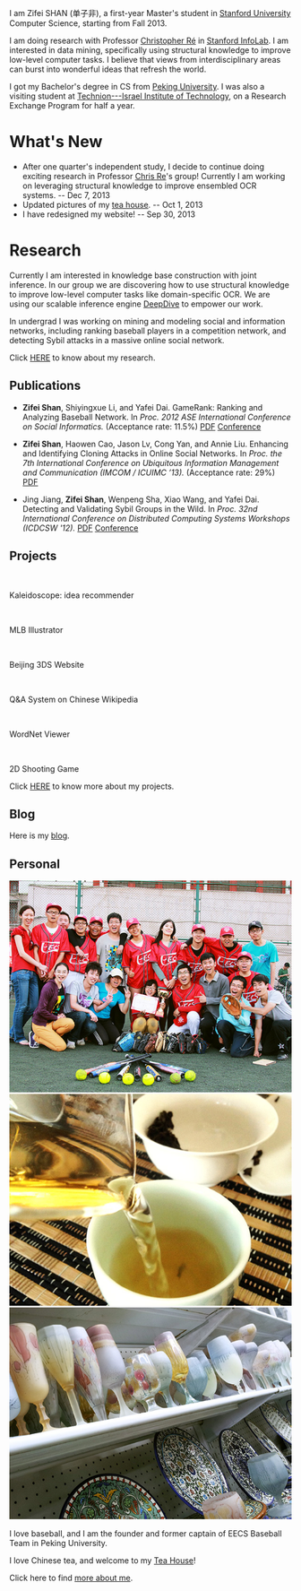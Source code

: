 I am Zifei SHAN (单子非), a first-year Master's student in [Stanford University](http://www.stanford.edu/) Computer Science, starting from Fall 2013. 

I am doing research with Professor [Christopher Ré](cs.stanford.edu/people/chrismre/) in [Stanford InfoLab](http://infolab.stanford.edu/).
I am interested in data mining, specifically using structural knowledge to improve low-level computer tasks. I believe that views from interdisciplinary areas can burst into wonderful ideas that refresh the world.

I got my Bachelor's degree in CS from [Peking University](http://www.pku.edu.cn). I was also a visiting student at [Technion---Israel Institute of Technology](http://www.technion.ac.il/en), on a Research Exchange Program for half a year.

<!-- 
I am Zifei SHAN (单子非), a senior undergraduate in [Computer Science](http://http://eecs.pku.edu.cn/) department of [Peking University](http://www.pku.edu.cn). I was also a visiting student at [Technion---Israel Institute of Technology](http://www.technion.ac.il/en), on a Research Exchange Program. -->


<!-- I plan to focus on research during my Master's, and apply to CS PhD programs at top US universities after Master's graduation. I want to become a faculty member in universities to continue my research career.
 -->

What's New
====

* After one quarter's independent study, I decide to continue doing exciting research in Professor [Chris Re](http://cs.stanford.edu/people/chrismre/)'s group! Currently I am working on leveraging structural knowledge to improve ensembled OCR systems. -- Dec 7, 2013
* Updated pictures of my [tea house]({{ref:2013/09/14/my-tea-house/}}). -- Oct 1, 2013
* I have redesigned my website! -- Sep 30, 2013


Research 
====

Currently I am interested in knowledge base construction with joint inference. In our group we are discovering how to use structural knowledge to improve low-level computer tasks like domain-specific OCR. We are using our scalable inference engine [DeepDive](http://deepdive.stanford.edu/) to empower our work.

In undergrad I was working on mining and modeling social and information networks, including ranking baseball players in a competition network, and detecting Sybil attacks in a massive online social network. 

<!-- <div class="row">
<div class="col-md-10 col-md-offset-1">
  <div class="col-md-4">
    <div class="thumbnail">
    <a href="/research/#gamerank"><img class="" title="" src="{{ref:images/gamerank_thumb.png}}" /></a>
    </div>
    <p>Ranking Baseball Networks</p>
  </div>

  <div class="col-md-4">
    <div class="thumbnail">
    <a href="/research/#cloning">
      <img class="" title="" src="{{ref:images/cloning_thumb.png}}" />
    </a>
    </div>
    <p>Cloning Attacks in OSNs</p>
  </div>

  <div class="col-md-4">
    <div class="thumbnail">
      <a href="/research/#sybil">
        <img class="" title="" src="{{ref:images/sybil_thumb.png}}" />
      </a>
    </div>
    <p>Detect OSN Sybil Groups</p>
  </div>
</div>
</div>
 -->

<!-- Research
----

My research interests are data mining and large social networks, 
in particular network dynamics and robustness, and human behaviors in real-world settings.
The general goal of my research is discovering knowledge and enriching machines' intelligence, thus enhancing the connection between the real world and the binary one.
 -->

<!-- During my undergraduate studies I lead independent research projects on
*ranking and analyzing competitive sports networks*, and 
*defending against cloning attacks in Onine Social Networks (OSNs)*; 
I am also engaged into research topics in
*detecting Sybil groups in OSNs* 
and *measuring latent and visible user interaction graphs*, 
supervised by Professor Yafei Dai in my lab.
Meantime, I am keeping myself up with professional research skills, to become a qualified researcher in the future.
 -->

Click [HERE]({{ref:research/}}) to know about my research.


<!-- ### Research Group

I was in [Computer Networks and Distributed Systems Lab](http://net.pku.edu.cn/p2p/doku.php) of Peking University, advised by professor [Yafei Dai](http://cn.linkedin.com/pub/yafei-dai/9/291/b1). I mainly work with Dr. Jing Jiang on Online Social Networks.

I am one of the co-leaders of "Universal UI" research group, advised by Prof. [Daniel A. Freedman](http://www.danielfreedman.org). My team members are: [Scott Cheng](http://www.scottcheng.com), [Haoyu Zhang](http://www.haoyuzhang.org), Chris (Xiuhan) Hu, and Chen Yu.

I was on the "Technion-Peking Research Exchange Program", together with seven other PKU students: Annie Liu, [Haoyu Zhang](http://www.haoyuzhang.org), Zhao Yang, [Yilun Zhang](http://www.yilunzhang.com), Michelle Ma, Jason Lv, and Winnie Liu. 
 -->

Publications
----

<!-- ### Peer-Reviewed Publications -->
 
* **Zifei Shan**, Shiyingxue Li, and Yafei Dai.
  GameRank: Ranking and Analyzing Baseball Network.
  In
  *Proc. 2012 ASE International Conference on Social Informatics.* (Acceptance rate: 11.5%)
  [PDF]({{ref:files/gamerank_zifeishan.pdf}})
  [Conference](http://asesite.org/conferences/socialinformatics/2012/)


* **Zifei Shan**, Haowen Cao, Jason Lv, Cong Yan, and Annie Liu.
  Enhancing and Identifying Cloning Attacks in Online Social Networks.
  In 
  *Proc. the 7th International Conference on Ubiquitous Information Management and Communication (IMCOM / ICUIMC ’13).* (Acceptance rate: 29%)
  [PDF](http://delivery.acm.org/10.1145/2450000/2448615/a59-shan.pdf?ip=162.105.91.67&acc=ACTIVE%20SERVICE&CFID=304062296&CFTOKEN=69551978&__acm__=1364440771_3b01294c1ce3b4a4160d30d888aa3796)

* Jing Jiang, **Zifei Shan**, Wenpeng Sha, Xiao Wang, and Yafei Dai.
  Detecting and Validating Sybil Groups in the Wild.
  In 
  *Proc. 32nd International Conference on Distributed Computing Systems Workshops (ICDCSW '12).*
  [PDF](http://ieeexplore.ieee.org/stamp/stamp.jsp?tp=&arnumber=6258146)
  [Conference](http://www.icuimc.org/)

<!-- ### Manuscripts in Submission

* Jing Jiang, **Zifei Shan**, Xiao Wang, Li Zhang, and Yafei Dai.
  Understanding Sybil Groups in the Wild,
  submitted to 
  *Science China.*
 -->

Projects
----

<div class="row">
<div class="col-md-10 col-md-offset-1">

  <div class="col-md-4">
      <div class="thumbnail">
      <a href="/projects/#kaleidoscope"><img class="" title="" src="{{ref:images/kaleidoscope.png}}" /></a>
  </div>
  <p>Kaleidoscope: idea recommender</p>
  </div>


  <div class="col-md-4">
      <div class="thumbnail">
      <a href="/projects/#mlbi"><img class="" title="" src="{{ref:images/mlbi_large.png}}" /></a>
  </div>
  <p>MLB Illustrator</p>
  </div>

  <div class="col-md-4">
      <div class="thumbnail">
      <a href="/projects/#beijing3ds"><img class="" title="" src="{{ref:images/bj3ds.png}}" /></a>
  </div>
  <p>Beijing 3DS Website</p>
  </div>

  <div class="col-md-4">
      <div class="thumbnail">
      <a href="/projects/#qa"><img class="" title="" src="{{ref:images/chinesewiki.png}}" /></a>
  </div>
  <p>Q&A System on Chinese Wikipedia</p>
  </div>

  <div class="col-md-4">
      <div class="thumbnail">
      <a href="/projects/#wordnet"><img class="" title="" src="{{ref:images/wordnet.png}}" /></a>
  </div>
  <p>WordNet Viewer</p>
  </div>

  <div class="col-md-4">
      <div class="thumbnail">
      <a href="/projects/#game"><img class="" title="" src="{{ref:images/2dgame.png}}" /></a>
  </div>
  <p>2D Shooting Game</p>
  </div>
</div>
</div>

Click [HERE]({{ref:projects/}}) to know more about my projects.

Blog
----
Here is my [blog]({{ref:blog/}}).


Personal
----

<div class="row">
  <div class="col-md-10 col-md-offset-1">
    <div class="col-md-4">
      <div class="thumbnail">
      <a href="/about/#baseball">
        <img class="" title="" src="/images/baseball-4-3.jpg" />
      </a>
    </div>
    </div>
    <div class="col-md-4">
      <div class="thumbnail">
      <a href="/2013/09/14/my-tea-house/">
        <img class="" title="" src="/images/tea/teahouse.jpg" />
      </a>
    </div>
    </div>
    <div class="col-md-4">
      <div class="thumbnail">
      <a href="/about/#technion">
        <img class="" title="" src="/images/technion-4-3.jpg" />
      </a>
    </div>
    </div>
</div>
</div>

I love baseball, and I am the founder and former captain of EECS Baseball Team in Peking University. 

I love Chinese tea, and welcome to my [Tea House]({{ref:2013/09/14/my-tea-house/}})!

Click here to find [more about me]({{ref:about/}}).

<!-- Contact Me
----
* Email: shanzifei@[pea-key-you] DOT edu DOT cn
* Address: 
  - 9-52-8, Canada Village
  - Technion City, Haifa 32000, Israel
* Tel: +972-054-597-[nign too eight nign]
* Follow me on [Renren](http://www.renren.com/258061142), [Weibo](http://www.weibo.com/u/1676198360), [Twitter](https://twitter.com/shanzifei), or [Facebook](https://www.facebook.com/zifei.shan).
 -->
<!-- * [link to a page]({{ref: page.html}}) -->

<!-- ![image]({{ref:images/img.jpg}}) -->

<!-- <p><img class="thumb" title="Lorem ipsum dolor sit amet, consectetuer adipiscing elit." src="{{ref:images/someimage.jpg}}" /></p> -->

